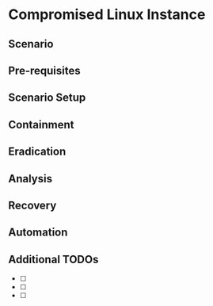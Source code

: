 # Compromised Linux Instance

## Scenario

## Pre-requisites

## Scenario Setup

## Containment

## Eradication

## Analysis

## Recovery

## Automation

## Additional TODOs
- [ ] 
- [ ] 
- [ ] 
